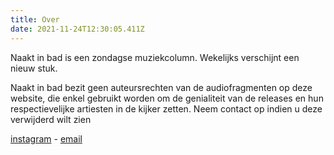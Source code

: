 ```yaml
---
title: Over
date: 2021-11-24T12:30:05.411Z
---
```

Naakt in bad is een zondagse muziekcolumn. Wekelijks verschijnt een nieuw stuk.

Naakt in bad bezit geen auteursrechten van de audiofragmenten op deze website, die enkel gebruikt worden om de genialiteit van de releases en hun respectievelijke artiesten in de kijker zetten. Neem contact op indien u deze verwijderd wilt zien[](https://www.instagram.com/naaktinbad/)

[](https://www.instagram.com/naaktinbad/)

[instagram](https://www.instagram.com/naaktinbad/) - [email](mailto:naaktinbad@gmail.com)
